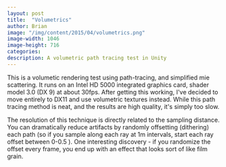 ```yaml
---
layout: post
title:  "Volumetrics"
author: Brian
image: "/img/content/2015/04/volumetrics.png"
image-width: 1046
image-height: 716
categories: 
description: A volumetric path tracing test in Unity
---
```

This is a volumetic rendering test using path-tracing, and simplified mie scattering.  It runs on an Intel HD 5000 integrated graphics card, shader model 3.0 (DX 9) at about 30fps.  After getting this working, I've decided to move entirely to DX11 and use volumetric textures instead.  While this path tracing method is neat, and the results are high quality, it's simply too slow.

The resolution of this technique is directly related to the sampling distance.  You can dramatically reduce artifacts by randomly offsetting (dithering) each path (so if you sample along each ray at 1m intervals, start each ray offset between 0-0.5 ).  One interesting discovery - if you randomize the offset every frame, you end up with an effect that looks sort of like film grain.  
